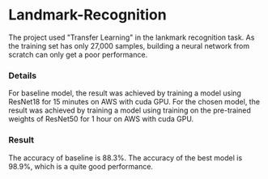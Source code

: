 # Landmark-Recognition
The project used "Transfer Learning" in the lankmark recognition task. As the training set has only 27,000 samples, building a neural network from scratch can only get a poor performance.

### Details
For baseline model, the result was achieved by training a model using ResNet18 for 15 minutes on AWS with cuda GPU.
For the chosen model, the result was achieved by training a model using training on the pre-trained weights of ResNet50 for 1 hour on AWS with cuda GPU.


### Result
The accuracy of baseline is 88.3%. The accuracy of the best model is 98.9%, which is a quite good performance.
